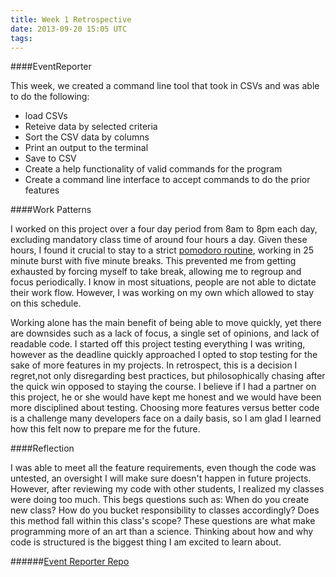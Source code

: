 ```yaml
---
title: Week 1 Retrospective
date: 2013-09-20 15:05 UTC
tags:
---
```


####EventReporter

This week, we created a command line tool that took in CSVs and  was able to do the following:

* load CSVs
* Reteive data by selected criteria
* Sort the CSV data by columns
* Print an output to the terminal
* Save to CSV
* Create a help functionality of valid commands for the program
* Create a command line interface to accept commands to do the prior features

####Work Patterns

I worked on this project over a four day period from 8am to 8pm each day, excluding mandatory class time of around four hours a day. Given these hours, I found it crucial to stay to a strict [pomodoro routine](http://pomodorotechnique.com/), working in 25 minute burst with five minute breaks. This prevented me from getting exhausted by forcing myself to take break, allowing me to regroup and focus periodically. I know in most situations, people are not able to dictate their work flow. However, I was working on my own which allowed to stay on this schedule.

Working alone has the main benefit of being able to move quickly, yet there are downsides such as a lack of focus, a single set of opinions, and lack of readable code. I started off this project testing everything I was writing, however as the deadline quickly approached I opted to stop testing for the sake of more features in my projects. In retrospect, this is a decision I regret,not only disregarding best practices, but philosophically chasing after the quick win opposed to staying the course. I believe if I had a partner on this project, he or she would have kept me honest and we would have been more disciplined about testing. Choosing more features versus better code is a challenge many developers face on a daily basis, so I am glad I learned how this felt now to prepare me for the future.

####Reflection

I was able to meet all the feature requirements, even though the code was untested, an oversight I will make sure doesn't happen in future projects. However, after reviewing my code with other students, I realized my classes were doing too much. This begs questions such as: When do you create new class? How do you bucket responsibility to classes accordingly? Does this method fall within this class's scope? These questions are what make programming more of an art than a science. Thinking about how and why  code is structured is the biggest thing I am excited to learn about.

######[Event Reporter Repo](https://github.com/rolentle/event_reporter)
